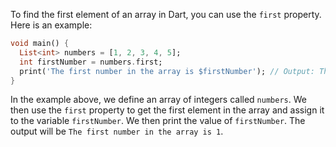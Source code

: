 To find the first element of an array in Dart, you can use the `first` property. Here is an example:

```dart
void main() {
  List<int> numbers = [1, 2, 3, 4, 5];
  int firstNumber = numbers.first;
  print('The first number in the array is $firstNumber'); // Output: The first number in the array is 1
}
```

In the example above, we define an array of integers called `numbers`. We then use the `first` property to get the first element in the array and assign it to the variable `firstNumber`. We then print the value of `firstNumber`. The output will be `The first number in the array is 1`.
